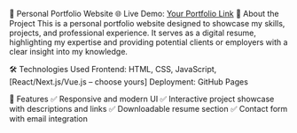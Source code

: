 🚀 Personal Portfolio Website
🌐 Live Demo: [Your Portfolio Link](https://kamalraj-s.github.io/Kamalraj-s-portfolio/)
📌 About the Project
This is a personal portfolio website designed to showcase my skills, projects, and professional experience. It serves as a digital resume, highlighting my expertise and providing potential clients or employers with a clear insight into my knowledge.

🛠️ Technologies Used
Frontend: HTML, CSS, JavaScript, [React/Next.js/Vue.js – choose yours]
Deployment: GitHub Pages

🎯 Features
✅ Responsive and modern UI
✅ Interactive project showcase with descriptions and links
✅ Downloadable resume section
✅ Contact form with email integration
